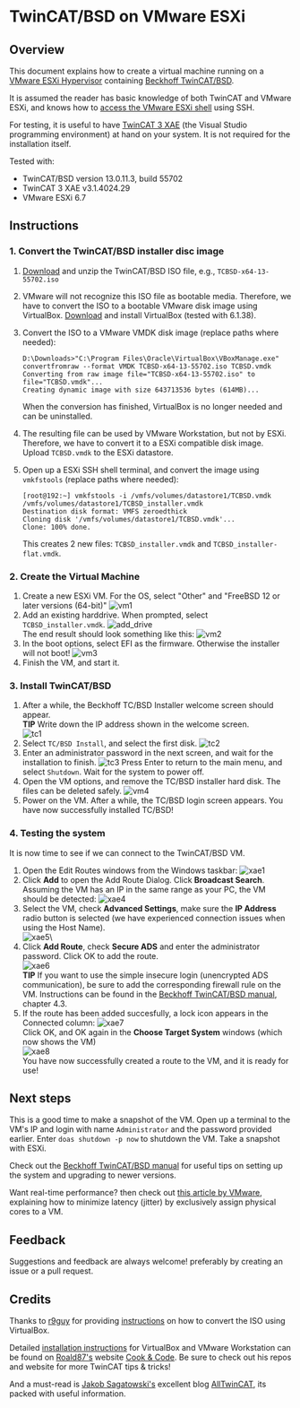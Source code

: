 # TwinCAT/BSD on VMware ESXi

## Overview
This document explains how to create a virtual machine running on a [VMware ESXi Hypervisor](https://www.vmware.com/nl/products/ESXi-and-esx.html) containing [Beckhoff TwinCAT/BSD](https://www.beckhoff.com/en-en/products/ipc/software-and-tools/twincat-bsd/). 

It is assumed the reader has basic knowledge of both TwinCAT and VMware ESXi, and knows how to [access the VMware ESXi shell](https://docs.vmware.com/en/VMware-vSphere/6.7/com.vmware.vsphere.security.doc/GUID-DFA67697-232E-4F7D-860F-96C0819570A8.html) using SSH.

For testing, it is useful to have [TwinCAT 3 XAE](https://www.beckhoff.com/en-en/products/automation/twincat/te1xxx-twincat-3-engineering/te1000.html) (the Visual Studio programming environment) at hand on your system. It is not required for the installation itself.

Tested with:
- TwinCAT/BSD version 13.0.11.3, build 55702
- TwinCAT 3 XAE v3.1.4024.29
- VMware ESXi 6.7

## Instructions

### 1. Convert the TwinCAT/BSD installer disc image

1. [Download](https://www.beckhoff.com/en-en/support/download-finder/software-and-tools/) and unzip the TwinCAT/BSD ISO file, e.g., `TCBSD-x64-13-55702.iso`
1. VMware will not recognize this ISO file as bootable media. Therefore, we have to convert the ISO to a bootable VMware disk image using VirtualBox. [Download](https://www.virtualbox.org/wiki/Downloads) and install VirtualBox (tested with 6.1.38).
1. Convert the ISO to a VMware VMDK disk image (replace paths where needed):
	```
	D:\Downloads>"C:\Program Files\Oracle\VirtualBox\VBoxManage.exe" convertfromraw --format VMDK TCBSD-x64-13-55702.iso TCBSD.vmdk
	Converting from raw image file="TCBSD-x64-13-55702.iso" to file="TCBSD.vmdk"...
	Creating dynamic image with size 643713536 bytes (614MB)...
	```
	When the conversion has finished, VirtualBox is no longer needed and can be uninstalled.

1. The resulting file can be used by VMware Workstation, but not by ESXi. Therefore, we have to convert it to a ESXi compatible disk image.\
Upload `TCBSD.vmdk` to the ESXi datastore.
1. Open up a ESXi SSH shell terminal, and convert the image using `vmkfstools` (replace paths where needed):
	```
	[root@192:~] vmkfstools -i /vmfs/volumes/datastore1/TCBSD.vmdk /vmfs/volumes/datastore1/TCBSD_installer.vmdk
	Destination disk format: VMFS zeroedthick
	Cloning disk '/vmfs/volumes/datastore1/TCBSD.vmdk'...
	Clone: 100% done.
	```
	This creates 2 new files: `TCBSD_installer.vmdk` and `TCBSD_installer-flat.vmdk`.

### 2. Create the Virtual Machine

1. Create a new ESXi VM. For the OS, select "Other" and "FreeBSD 12 or later versions (64-bit)"
![vm1](images/vm1.png)
1. Add an existing harddrive. When prompted, select  `TCBSD_installer.vmdk`.
![add_drive](images/add_drive.png)\
The end result should look something like this:
![vm2](images/vm2.png)
1. In the boot options, select EFI as the firmware. Otherwise the installer will not boot!
![vm3](images/vm3.png)
1. Finish the VM, and start it. 

### 3. Install TwinCAT/BSD

1. After a while, the Beckhoff TC/BSD Installer welcome screen should appear.\
**TIP** Write down the IP address shown in the welcome screen.\
![tc1](images/tc1.png)
1. Select `TC/BSD Install`, and select the first disk.
![tc2](images/tc2.png)
1. Enter an administrator password in the next screen, and wait for the installation to finish.
![tc3](images/tc3.png)
Press Enter to return to the main menu, and select `Shutdown`. Wait for the system to power off.
1. Open the VM options, and remove the TC/BSD installer hard disk. The files can be deleted safely.
![vm4](images/vm4.png)
1. Power on the VM. After a while, the TC/BSD login screen appears. You have now successfully installed TC/BSD!

### 4. Testing the system

It is now time to see if we can connect to the TwinCAT/BSD VM.

1. Open the Edit Routes windows from the Windows taskbar:
![xae1](images/xae1.png)
1. Click **Add** to open the Add Route Dialog. Click **Broadcast Search**. Assuming the VM has an IP in the same range as your PC, the VM should be detected:
![xae4](images/xae4.png)
1. Select the VM, check **Advanced Settings**, make sure the **IP Address** radio button is selected (we have experienced connection issues when using the Host Name).\
![xae5](images/xae5.png)\
1. Click **Add Route**, check **Secure ADS** and enter the administrator password. Click OK to add the route.\
![xae6](images/xae6.png)\
**TIP** If you want to use the simple insecure login (unencrypted ADS communication), be sure to add the corresponding firewall rule on the VM. Instructions can be found in the [Beckhoff TwinCAT/BSD manual](http://ftp.beckhoff.com/download/document/ipc/embedded-pc/embedded-pc-cx/TwinCAT_BSD_en.pdf), chapter 4.3.
1. If the route has been added succesfully, a lock icon appears in the Connected column:
![xae7](images/xae7.png)\
Click OK, and OK again in the **Choose Target System** windows (which now shows the VM)\
![xae8](images/xae8.png)\
You have now successfully created a route to the VM, and it is ready for use!

## Next steps

This is a good time to make a snapshot of the VM. Open up a terminal to the VM's IP and login with name `Administrator` and the password provided earlier. Enter `doas shutdown -p now` to shutdown the VM. Take a snapshot with ESXi.

Check out the [Beckhoff TwinCAT/BSD manual](http://ftp.beckhoff.com/download/document/ipc/embedded-pc/embedded-pc-cx/TwinCAT_BSD_en.pdf) for useful tips on setting up the system and upgrading to newer versions.

Want real-time performance? then check out [this article by VMware](https://www.vmware.com/techpapers/2013/deploying-extremely-latency-sensitive-applications-10383.html), explaining how to minimize latency (jitter) by exclusively assign physical cores to a VM.

## Feedback

Suggestions and feedback are always welcome! preferably by creating an issue or a pull request.

## Credits

Thanks to [r9guy](https://github.com/r9guy) for providing [instructions](https://github.com/r9guy/TwinCAT-BSD-VM-creator) on how to convert the ISO using VirtualBox.

Detailed [installation instructions](https://cookncode.com/twincat/2022/08/11/twincat-bsd.html) for VirtualBox and VMware Workstation can be found on [Roald87's](https://github.com/roald87) website [Cook & Code](https://cookncode.com/). Be sure to check out his repos and website for more TwinCAT tips & tricks!

And a must-read is [Jakob Sagatowski's](https://github.com/sagatowski) excellent blog [AllTwinCAT](https://alltwincat.com/), its packed with useful information.
